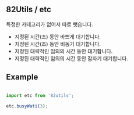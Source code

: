 ## 82Utils / etc

특정한 카테고리가 없어서 따로 뺏습니다.
- 지정된 시간(초) 동안 바쁘게 대기합니다.
- 지정된 시간(초) 동안 비동기 대기합니다.
- 지정된 대략적인 임의의 시간 동안 대기합니다.
- 지정된 대략적인 임의의 시간 동안 잠자기 대기합니다.

## Example
```js

import etc from '82utils';

etc.busyWati(3);
```